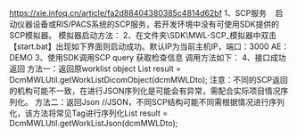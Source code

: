 https://xie.infoq.cn/article/fa2d88404380385c4814d62bf
1、SCP服务
   启动仪器设备或RIS/PACS系统的SCP服务，若开发环境中没有可使用SDK提供的SCP模拟器。
模拟器启动方法：
2、在文件夹\SDK\MWL-SCP_模拟器中双击【start.bat】出现如下界面则启动成功。默认IP为当前主机IP，端口：3000 AE：DEMO
3、使用SDK调用SCP query 获取检查信息
调用方法如下：
4、接口成功返回
方法一：返回原worklist object
List<DicomObject> result = DcmMWLUtil.getWorkListDicomObject(dcmMWLDto);
注意：不同的SCP返回的机构可能不一致，在进行JSON序列化是可能会有异常，需配合实际项目情况序列化。
方法二：返回Json
//JSON，不同SCP结构可能不同需根据情况进行序列化，该方法将常见Tag进行序列化List<WorkListDto> result = DcmMWLUtil.getWorkListJson(dcmMWLDto);


